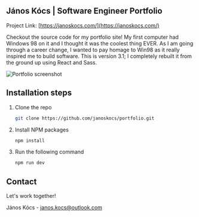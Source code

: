 ## János Kócs | Software Engineer Portfolio

Project Link: [https://janoskocs.com/](https://janoskocs.com/)

Checkout the source code for my portfolio site!
My first computer had Windows 98 on it and I thought it was the coolest thing EVER. As I am going through a career change, I wanted to pay homage to Win98 as it really inspired me to build software.
This is version 3.1; I completely rebuilt it from the ground up using React and Sass.

![Portfolio screenshot](https://janoskocs.com/images/screenshot1.png)

## Installation steps

1. Clone the repo
   ```sh
   git clone https://github.com/janoskocs/portfolio.git
   ```
2. Install NPM packages
   ```sh
   npm install
   ```
3. Run the following command
   ```sh
   npm run dev
   ```

## Contact

Let's work together!

János Kócs - janos.kocs@outlook.com
